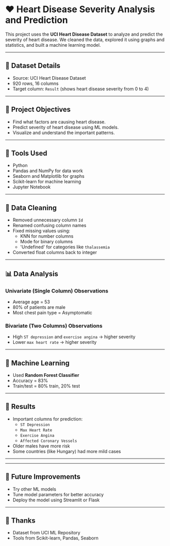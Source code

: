 # ❤️ Heart Disease Severity Analysis and Prediction

This project uses the **UCI Heart Disease Dataset** to analyze and predict the severity of heart disease. We cleaned the data, explored it using graphs and statistics, and built a machine learning model.

---

## 📁 Dataset Details

- Source: UCI Heart Disease Dataset
- 920 rows, 16 columns
- Target column: `Result` (shows heart disease severity from 0 to 4)

---

## 🎯 Project Objectives

- Find what factors are causing heart disease.
- Predict severity of heart disease using ML models.
- Visualize and understand the important patterns.

---

## 🔧 Tools Used

- Python
- Pandas and NumPy for data work
- Seaborn and Matplotlib for graphs
- Scikit-learn for machine learning
- Jupyter Notebook

---

## 🧹 Data Cleaning

- Removed unnecessary column `Id`
- Renamed confusing column names
- Fixed missing values using:
  - KNN for number columns
  - Mode for binary columns
  - 'Undefined' for categories like `thalassemia`
- Converted float columns back to integer

---

## 📊 Data Analysis

### Univariate (Single Column) Observations
- Average age = 53
- 80% of patients are male
- Most chest pain type = Asymptomatic

### Bivariate (Two Columns) Observations
- High `ST depression` and `exercise angina` → higher severity
- Lower `max heart rate` → higher severity

---

## 🤖 Machine Learning

- Used **Random Forest Classifier**
- Accuracy = 83%
- Train/test = 80% train, 20% test

---

## 📌 Results

- Important columns for prediction:
  - `ST Depression`
  - `Max Heart Rate`
  - `Exercise Angina`
  - `Affected Coronary Vessels`
- Older males have more risk
- Some countries (like Hungary) had more mild cases

---

---

## 🔮 Future Improvements

- Try other ML models
- Tune model parameters for better accuracy
- Deploy the model using Streamlit or Flask

---

## 🙏 Thanks

- Dataset from UCI ML Repository
- Tools from Scikit-learn, Pandas, Seaborn




